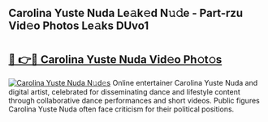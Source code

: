 ## Carolina Yuste Nuda Le𝚊k𝚎d N𝚞𝚍e - Part-rzu Vid𝚎o Photos Le𝚊ks DUvo1

# <h2><a href="http://fbfxnpk.evod.top/?m=Carolina+Yuste+Nuda">🔗 👉🔴 Carolina Yuste Nuda Vid𝚎o Ph𝚘t𝚘s</a></h2>

[![Carolina Yuste Nuda N𝚞d𝚎s](https://i.imgur.com/8V9OHl7.gif)](http://fbfxnpk.evod.top/?m=Carolina+Yuste+Nuda)
Online entertainer Carolina Yuste Nuda and digital artist, celebrated for disseminating dance and lifestyle content through collaborative dance performances and short videos. Public figures Carolina Yuste Nuda often face criticism for their political positions. 
